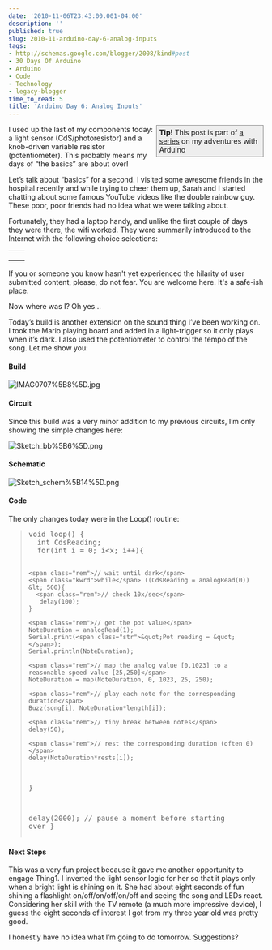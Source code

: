 ```yaml
---
date: '2010-11-06T23:43:00.001-04:00'
description: ''
published: true
slug: 2010-11-arduino-day-6-analog-inputs
tags:
- http://schemas.google.com/blogger/2008/kind#post
- 30 Days Of Arduino
- Arduino
- Code
- Technology
- legacy-blogger
time_to_read: 5
title: 'Arduino Day 6: Analog Inputs'
---
```


<div style="border-bottom: #888 1px solid; border-left: #888 1px solid; padding-bottom: 5px; background-color: #eee; margin: 0px auto; padding-left: 5px; width: 200px; padding-right: 5px; float: right; border-top: #888 1px solid; border-right: #888 1px solid; padding-top: 5px;"><strong>Tip!</strong> This post is part of <a href="http://blog.wassupy.com/search/label/30%20Days%20Of%20Arduino">a series</a> on my adventures with Arduino</div>

I used up the last of my components today: a light sensor (CdS/photoresistor) and a knob-driven variable resistor (potentiometer). This probably means my days of “the basics” are about over!

Let’s talk about “basics” for a second. I visited some awesome friends in the hospital recently and while trying to cheer them up, Sarah and I started chatting about some famous YouTube videos like the double rainbow guy. These poor, poor friends had no idea what we were talking about.

Fortunately, they had a laptop handy, and unlike the first couple of days they were there, the wifi worked. They were summarily introduced to the Internet with the following choice selections:  <table><tbody>     <tr>       <td></td>        <td></td>     </tr>      <tr>       <td></td>        <td></td>     </tr>      <tr>       <td></td>        <td></td>     </tr>   </tbody></table>

If you or someone you know hasn't yet experienced the hilarity of user submitted content, please, do not fear. You are welcome here. It's a safe-ish place.

Now where was I? Oh yes…

Today’s build is another extension on the sound thing I’ve been working on. I took the Mario playing board and added in a light-trigger so it only plays when it’s dark. I also used the potentiometer to control the tempo of the song. Let me show you:  

  <h4>Build</h4>

![IMAG0707%5B8%5D.jpg](IMAG0707%5B8%5D.jpg)  <h4>Circuit</h4>

Since this build was a very minor addition to my previous circuits, I’m only showing the simple changes here:

![Sketch_bb%5B6%5D.png](Sketch_bb%5B6%5D.png)  <h4>Schematic</h4>

![Sketch_schem%5B14%5D.png](Sketch_schem%5B14%5D.png)  <h4>Code</h4>

The only changes today were in the Loop() routine:
<blockquote>   <pre class="csharpcode"><span class="kwrd">void</span> loop() {
  <span class="kwrd">int</span> CdsReading;  
  <span class="kwrd">for</span>(<span class="kwrd">int</span> i = 0; i&lt;x; i++){

    <span class="rem">// wait until dark</span>
    <span class="kwrd">while</span> ((CdsReading = analogRead(0)) &lt; 500){
      <span class="rem">// check 10x/sec</span>
       delay(100);       
    }

    <span class="rem">// get the pot value</span>
    NoteDuration = analogRead(1);
    Serial.print(<span class="str">&quot;Pot reading = &quot;</span>);
    Serial.println(NoteDuration);

    <span class="rem">// map the analog value [0,1023] to a reasonable speed value [25,250]</span>
    NoteDuration = map(NoteDuration, 0, 1023, 25, 250);

    <span class="rem">// play each note for the corresponding duration</span>
    Buzz(song[i], NoteDuration*length[i]);

    <span class="rem">// tiny break between notes</span>
    delay(50); 

    <span class="rem">// rest the corresponding duration (often 0)</span>
    delay(NoteDuration*rests[i]);
  }
  
  delay(2000); <span class="rem">// pause a moment before starting over</span>
}</pre>
</blockquote>

<h4>Next Steps</h4>


This was a very fun project because it gave me another opportunity to engage Thing1. I inverted the light sensor logic for her so that it plays only when a bright light is shining on it. She had about eight seconds of fun shining a flashlight on/off/on/off/on/off and seeing the song and LEDs react. Considering her skill with the TV remote (a much more impressive device), I guess the eight seconds of interest I got from my three year old was pretty good.


I honestly have no idea what I’m going to do tomorrow. Suggestions?